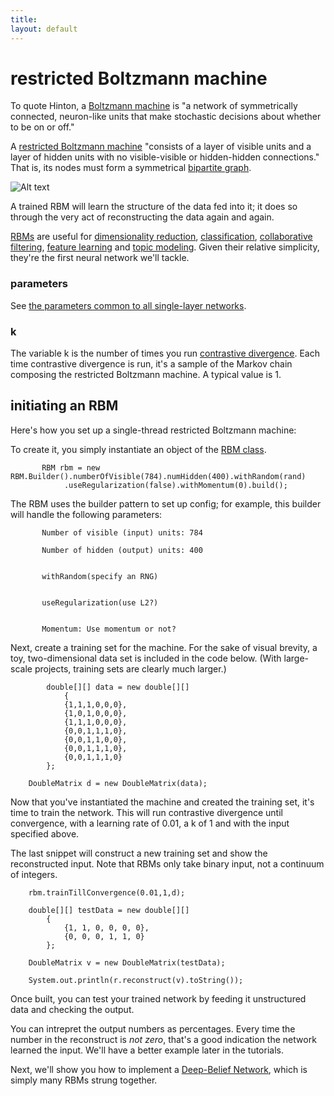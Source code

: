 ```yaml
---
title: 
layout: default
---
```


# restricted Boltzmann machine

To quote Hinton, a [Boltzmann machine](http://www.scholarpedia.org/article/Boltzmann_machine) is "a network of symmetrically connected, neuron-like units that make stochastic decisions about whether to be on or off." 

A [restricted Boltzmann machine](http://www.scholarpedia.org/article/Boltzmann_machine#Restricted_Boltzmann_machines) "consists of a layer of visible units and a layer of hidden units with no visible-visible or hidden-hidden connections." That is, its nodes must form a symmetrical [bipartite graph](https://en.wikipedia.org/wiki/Bipartite_graph). 

![Alt text](../img/bipartite_graph.png)

A trained RBM will learn the structure of the data fed into it; it does so through the very act of reconstructing the data again and again. 

[RBMs](../glossary.html#restrictedboltzmannmachine) are useful for [dimensionality reduction](https://en.wikipedia.org/wiki/Dimensionality_reduction), [classification](https://en.wikipedia.org/wiki/Statistical_classification), [collaborative filtering](https://en.wikipedia.org/wiki/Collaborative_filtering), [feature learning](https://en.wikipedia.org/wiki/Feature_learning) and [topic modeling](https://en.wikipedia.org/wiki/Topic_model). Given their relative simplicity, they're the first neural network we'll tackle.

### parameters

See [the parameters common to all single-layer networks](../singlelayernetwork.html).

### k 

The variable k is the number of times you run [contrastive divergence](../glossary.html#contrastivedivergence). Each time contrastive divergence is run, it's a sample of the Markov chain composing the restricted Boltzmann machine. A typical value is 1.

## initiating an RBM

Here's how you set up a single-thread restricted Boltzmann machine: 

To create it, you simply instantiate an object of the [RBM class](../doc/org/deeplearning4j/rbm/RBM.html).


		   RBM rbm = new RBM.Builder().numberOfVisible(784).numHidden(400).withRandom(rand)
				.useRegularization(false).withMomentum(0).build();

The RBM uses the builder pattern to set up config; for example, this builder will handle the following parameters:


           Number of visible (input) units: 784

           Number of hidden (output) units: 400 


           withRandom(specify an RNG)


           useRegularization(use L2?)


           Momentum: Use momentum or not?

Next, create a training set for the machine. For the sake of visual brevity, a toy, two-dimensional data set is included in the code below. (With large-scale projects, training sets are clearly much larger.)


            double[][] data = new double[][]
				{
				{1,1,1,0,0,0},
				{1,0,1,0,0,0},
				{1,1,1,0,0,0},
				{0,0,1,1,1,0},
				{0,0,1,1,0,0},
				{0,0,1,1,1,0},
				{0,0,1,1,1,0}
			};

		DoubleMatrix d = new DoubleMatrix(data);

Now that you've instantiated the machine and created the training set, it's time to train the network. This will run contrastive divergence until convergence, with a learning rate of 0.01, a k of 1 and with the input specified above. 

The last snippet will construct a new training set and show the reconstructed input. Note that RBMs only take binary input, not a continuum of integers.


		rbm.trainTillConvergence(0.01,1,d);
		
        double[][] testData = new double[][]
			{
			    {1, 1, 0, 0, 0, 0},
				{0, 0, 0, 1, 1, 0}
			};

		DoubleMatrix v = new DoubleMatrix(testData);	

        System.out.println(r.reconstruct(v).toString());

Once built, you can test your trained network by feeding it unstructured data and checking the output.

You can intrepret the output numbers as percentages. Every time the number in the reconstruct is *not zero*, that's a good indication the network learned the input. We'll have a better example later in the tutorials.

Next, we'll show you how to implement a [Deep-Belief Network](../deepbeliefnetwork.html), which is simply many RBMs strung together.
